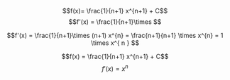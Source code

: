 $$f(x)= \frac{1}{n+1} x^{n+1} + C$$
$$f'(x) = \frac{1}{n+1}\times  $$

$$f'(x) = \frac{1}{n+1}\times (n+1) x^{n} =  \frac{n+1}{n+1} \times x^{n} = 1 \times x^{
n
} $$

$$f(x) = \frac{1}{n+1} x^{n+1} + C$$
$$f'(x) = x^{n}$$
